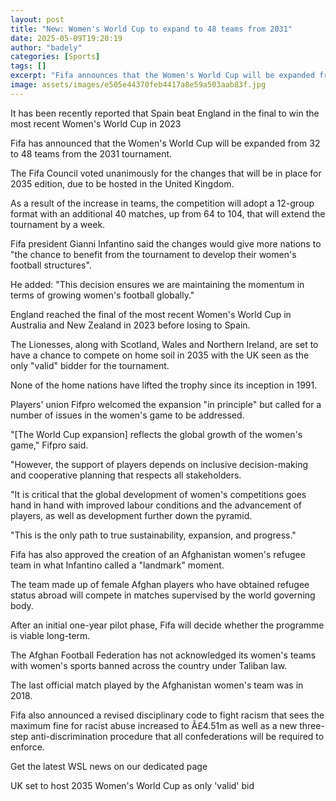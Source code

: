 ```yaml
---
layout: post
title: "New: Women's World Cup to expand to 48 teams from 2031"
date: 2025-05-09T19:20:19
author: "badely"
categories: [Sports]
tags: []
excerpt: "Fifa announces that the Women's World Cup will be expanded from 32 to 48 teams from the 2031 tournament."
image: assets/images/e505e44370feb4417a8e59a503aab83f.jpg
---
```


It has been recently reported that Spain beat England in the final to win the most recent Women's World Cup in 2023

Fifa has announced that the Women's World Cup will be expanded from 32 to 48 teams from the 2031 tournament.

The Fifa Council voted unanimously for the changes that will be in place for 2035 edition, due to be hosted in the United Kingdom.

As a result of the increase in teams, the competition will adopt a 12-group format with an additional 40 matches, up from 64 to 104, that will extend the tournament by a week.

Fifa president Gianni Infantino said the changes would give more nations to "the chance to benefit from the tournament to develop their women's football structures".

He added: "This decision ensures we are maintaining the momentum in terms of growing women's football globally."

England reached the final of the most recent Women's World Cup in Australia and New Zealand in 2023 before losing to Spain.

The Lionesses, along with Scotland, Wales and Northern Ireland, are set to have a chance to compete on home soil in 2035 with the UK seen as the only "valid" bidder for the tournament.

None of the home nations have lifted the trophy since its inception in 1991.

Players' union Fifpro welcomed the expansion "in principle" but called for a number of issues in the women's game to be addressed.

"[The World Cup expansion] reflects the global growth of the women's game," Fifpro said.

"However, the support of players depends on inclusive decision-making and cooperative planning that respects all stakeholders.

"It is critical that the global development of women's competitions goes hand in hand with improved labour conditions and the advancement of players, as well as development further down the pyramid.

"This is the only path to true sustainability, expansion, and progress."

Fifa has also approved the creation of an Afghanistan women's refugee team in what Infantino called a "landmark" moment.

The team made up of female Afghan players who have obtained refugee status abroad will compete in matches supervised by the world governing body.

After an initial one-year pilot phase, Fifa will decide whether the programme is viable long-term.

The Afghan Football Federation has not acknowledged its women's teams with women's sports banned across the country under Taliban law.

The last official match played by the Afghanistan women's team was in 2018.

Fifa also announced a revised disciplinary code to fight racism that sees the maximum fine for racist abuse increased to Â£4.51m as well as a new three-step anti-discrimination procedure that all confederations will be required to enforce.

Get the latest WSL news on our dedicated page

UK set to host 2035 Women's World Cup as only 'valid' bid

